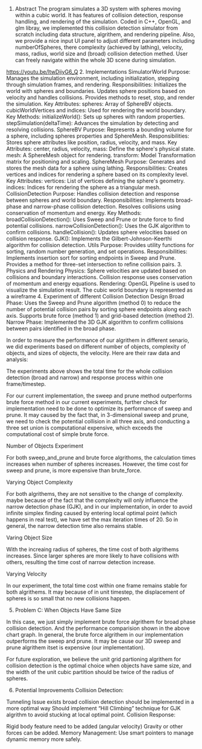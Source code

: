 1. Abstract
The program simulates a 3D system with spheres moving within a cubic world. It has features of collision detection, response handling, and rendering of the simulation.  Coded in C++, OpenGL, and glm libray, we implemented this collision detection simulator from scratch including data structure, algrithem, and rendering pipeline. Also, we provide a nice input UI panel to adjust different parameters including numberOfSpheres, there complexity (achieved by lathing),  velocity, mass, radius, world size and (broad) collision detection methed. User can freely navigate within the whole 3D scene during simulation.

https://youtu.be/ltwDijyG6_Q
2. Implementations
SimulatorWorld
Purpose: Manages the simulation environment, including initialization, stepping through simulation frames, and rendering.
Responsibilities:
Initializes the world with spheres and boundaries.
Updates sphere positions based on velocity and handles collisions.
Provides methods to reset, stop, and render the simulation.
Key Attributes:
spheres: Array of SphereBV objects.
cubicWorldVertices and indices: Used for rendering the world boundary.
Key Methods:
initializeWorld(): Sets up spheres with random properties.
stepSimulation(deltaTime): Advances the simulation by detecting and resolving collisions.
SphereBV
Purpose: Represents a bounding volume for a sphere, including spheres properties and SphereMesh.
Responsibilities:
Stores sphere attributes like position, radius, velocity, and mass.
Key Attributes:
center, radius, velocity, mass: Define the sphere's physical state.
mesh: A SphereMesh object for rendering.
transform: Model Transformation matrix for positioning and scaling.
SphereMesh
Purpose: Generates and stores the mesh data for a sphere using lathing.
Responsibilities:
Creates vertices and indices for rendering a sphere based on its complexity level.
Key Attributes:
vertices: List of vertices defining the sphere's geometry.
indices: Indices for rendering the sphere as a triangular mesh.
CollisionDetection
Purpose: Handles collision detection and response between spheres and world boundary.
Responsibilities:
Implements broad-phase and narrow-phase collision detection.
Resolves collisions using conservation of momentum and energy.
Key Methods:
broadCollisionDetection(): Uses Sweep and Prune or brute force to find potential collisions.
narrowCollisionDetection(): Uses the GJK algorithm to confirm collisions.
handleCollision(): Updates sphere velocities based on collision response.
GJK(): Implements the Gilbert-Johnson-Keerthi algorithm for collision detection.
Utils
Purpose: Provides utility functions for sorting, random number generation, and set operations.
Responsibilities:
Implements insertion sort for sorting endpoints in Sweep and Prune.
Provides a method for three-set intersection to refine collision pairs.
3. Physics and Rendering
Physics:
Sphere velocities are updated based on collisions and boundary interactions.
Collision response uses conservation of momentum and energy equations.
Rendering:
OpenGL Pipeline is used to visualize the simulation result.
The cubic world boundary is represented as a wireframe
4. Experiment of different Collision Detection Design
Broad Phase:
Uses the Sweep and Prune algorithm (method 0) to reduce the number of potential collision pairs by sorting sphere endpoints along each axis.
Supports brute force (method 1) and  grid-based detection (method 2).
Narrow Phase:
Implemented the 3D GJK algorithm to confirm collisions between pairs identified in the broad phase.


In order to measure the performance of our algrithem in different senario, we did experiments based on different number of objects, complexity of objects, and sizes of objects, the velocity. Here are their raw data and analysis:



The experiments above shows the total time for the whole collision detection (broad and narrow) and response process within one frame/timestep. 






For our current implementation, the sweep  and prune method outperforms brute force method in our current experiments, further check for implementation need to be done to optimize its performance of sweep and prune. It may caused by the fact that, in 3-dimensional sweep and prune, we need to check the potential collision in all three axis, and conducting a three set union is computational expensive, which exceeds the computational cost of simple brute force.

Number of Objects Experiment





For both sweep_and_prune and brute force algrithoms, the calculation times increases when number of spheres increases. However, the time cost for sweep and prune, is more expensive than brute_force.



Varying Object Complexity





For both algrithems, they are not sensitive to the change of complexity. maybe because of the fact that the complexity will only influence the narrow detection phase (GJK), and in our implementation, in order to avoid infinite simplex finding caused by entering local optimal point (which happens in real test), we have set the max iteration times of 20. So in general, the narrow detection time also remains stable.



Varing Object Size





With the increaing radius of spheres, the time cost of both algrithems increases. Since larger spheres are more likely to have collisions with others, resulting the time cost of narrow detection increase.



Varying Velocity



In our experiment, the total time cost within one frame remains stable for both algrithems.  It may because of in unit timestep, the displacement of spheres is so small that no new collisions happen.



5. Problem C: When Objects Have Same Size

In this case, we just simply implement brute force algrithem for broad phase collision detection. And the performance comparision shown in the above chart graph. In general, the brute force algrithem in our implementation outperforms the sweep and prune. It may be cause our 3D sweep and prune algrithem itset is expensive (our implementation). 



For future exploration, we believe the unit grid partioning algrithem for collision detection is the optimal choice when objects have same size, and the width of the unit cubic partition should be twice of the radius of spheres.



6. Potential Improvements
Collision Detection: 

Tunneling Issue exists
broad collision detection should be implemented in a more optimal way
Should implement “Hill Climbing” technique for GJK algrithm to avoid stucking at local optimal point.
Collision Response: 

Rigid body feature need to be added (angular velocity)
Gravity or other forces can be added.
Memory Management: Use smart pointers to manage dynamic memory more safely.

